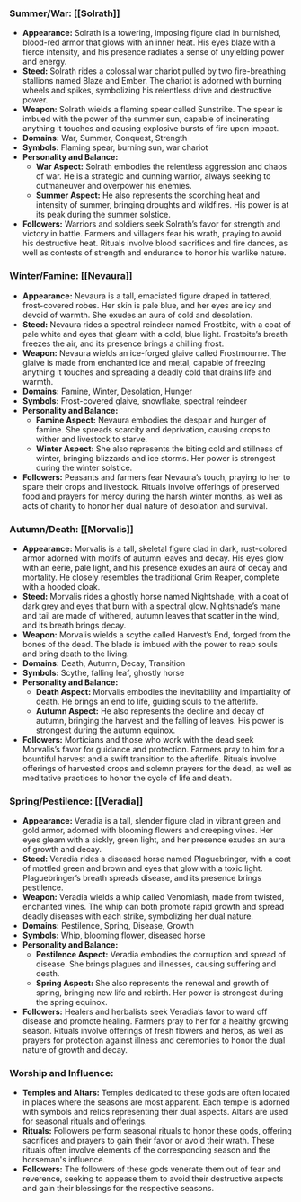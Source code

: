 ### Summer/War: [[Solrath]]
- **Appearance:** Solrath is a towering, imposing figure clad in burnished, blood-red armor that glows with an inner heat. His eyes blaze with a fierce intensity, and his presence radiates a sense of unyielding power and energy.
- **Steed:** Solrath rides a colossal war chariot pulled by two fire-breathing stallions named Blaze and Ember. The chariot is adorned with burning wheels and spikes, symbolizing his relentless drive and destructive power.
- **Weapon:** Solrath wields a flaming spear called Sunstrike. The spear is imbued with the power of the summer sun, capable of incinerating anything it touches and causing explosive bursts of fire upon impact.
- **Domains:** War, Summer, Conquest, Strength
- **Symbols:** Flaming spear, burning sun, war chariot
- **Personality and Balance:**
  - **War Aspect:** Solrath embodies the relentless aggression and chaos of war. He is a strategic and cunning warrior, always seeking to outmaneuver and overpower his enemies.
  - **Summer Aspect:** He also represents the scorching heat and intensity of summer, bringing droughts and wildfires. His power is at its peak during the summer solstice.
- **Followers:** Warriors and soldiers seek Solrath’s favor for strength and victory in battle. Farmers and villagers fear his wrath, praying to avoid his destructive heat. Rituals involve blood sacrifices and fire dances, as well as contests of strength and endurance to honor his warlike nature.

### Winter/Famine: [[Nevaura]]
- **Appearance:** Nevaura is a tall, emaciated figure draped in tattered, frost-covered robes. Her skin is pale blue, and her eyes are icy and devoid of warmth. She exudes an aura of cold and desolation.
- **Steed:** Nevaura rides a spectral reindeer named Frostbite, with a coat of pale white and eyes that gleam with a cold, blue light. Frostbite’s breath freezes the air, and its presence brings a chilling frost.
- **Weapon:** Nevaura wields an ice-forged glaive called Frostmourne. The glaive is made from enchanted ice and metal, capable of freezing anything it touches and spreading a deadly cold that drains life and warmth.
- **Domains:** Famine, Winter, Desolation, Hunger
- **Symbols:** Frost-covered glaive, snowflake, spectral reindeer
- **Personality and Balance:**
  - **Famine Aspect:** Nevaura embodies the despair and hunger of famine. She spreads scarcity and deprivation, causing crops to wither and livestock to starve.
  - **Winter Aspect:** She also represents the biting cold and stillness of winter, bringing blizzards and ice storms. Her power is strongest during the winter solstice.
- **Followers:** Peasants and farmers fear Nevaura’s touch, praying to her to spare their crops and livestock. Rituals involve offerings of preserved food and prayers for mercy during the harsh winter months, as well as acts of charity to honor her dual nature of desolation and survival.

### Autumn/Death: [[Morvalis]]
- **Appearance:** Morvalis is a tall, skeletal figure clad in dark, rust-colored armor adorned with motifs of autumn leaves and decay. His eyes glow with an eerie, pale light, and his presence exudes an aura of decay and mortality. He closely resembles the traditional Grim Reaper, complete with a hooded cloak.
- **Steed:** Morvalis rides a ghostly horse named Nightshade, with a coat of dark grey and eyes that burn with a spectral glow. Nightshade’s mane and tail are made of withered, autumn leaves that scatter in the wind, and its breath brings decay.
- **Weapon:** Morvalis wields a scythe called Harvest’s End, forged from the bones of the dead. The blade is imbued with the power to reap souls and bring death to the living.
- **Domains:** Death, Autumn, Decay, Transition
- **Symbols:** Scythe, falling leaf, ghostly horse
- **Personality and Balance:**
  - **Death Aspect:** Morvalis embodies the inevitability and impartiality of death. He brings an end to life, guiding souls to the afterlife.
  - **Autumn Aspect:** He also represents the decline and decay of autumn, bringing the harvest and the falling of leaves. His power is strongest during the autumn equinox.
- **Followers:** Morticians and those who work with the dead seek Morvalis’s favor for guidance and protection. Farmers pray to him for a bountiful harvest and a swift transition to the afterlife. Rituals involve offerings of harvested crops and solemn prayers for the dead, as well as meditative practices to honor the cycle of life and death.

### Spring/Pestilence: [[Veradia]]
- **Appearance:** Veradia is a tall, slender figure clad in vibrant green and gold armor, adorned with blooming flowers and creeping vines. Her eyes gleam with a sickly, green light, and her presence exudes an aura of growth and decay.
- **Steed:** Veradia rides a diseased horse named Plaguebringer, with a coat of mottled green and brown and eyes that glow with a toxic light. Plaguebringer’s breath spreads disease, and its presence brings pestilence.
- **Weapon:** Veradia wields a whip called Venomlash, made from twisted, enchanted vines. The whip can both promote rapid growth and spread deadly diseases with each strike, symbolizing her dual nature.
- **Domains:** Pestilence, Spring, Disease, Growth
- **Symbols:** Whip, blooming flower, diseased horse
- **Personality and Balance:**
  - **Pestilence Aspect:** Veradia embodies the corruption and spread of disease. She brings plagues and illnesses, causing suffering and death.
  - **Spring Aspect:** She also represents the renewal and growth of spring, bringing new life and rebirth. Her power is strongest during the spring equinox.
- **Followers:** Healers and herbalists seek Veradia’s favor to ward off disease and promote healing. Farmers pray to her for a healthy growing season. Rituals involve offerings of fresh flowers and herbs, as well as prayers for protection against illness and ceremonies to honor the dual nature of growth and decay.

### Worship and Influence:
- **Temples and Altars:** Temples dedicated to these gods are often located in places where the seasons are most apparent. Each temple is adorned with symbols and relics representing their dual aspects. Altars are used for seasonal rituals and offerings.
- **Rituals:** Followers perform seasonal rituals to honor these gods, offering sacrifices and prayers to gain their favor or avoid their wrath. These rituals often involve elements of the corresponding season and the horseman's influence.
- **Followers:** The followers of these gods venerate them out of fear and reverence, seeking to appease them to avoid their destructive aspects and gain their blessings for the respective seasons.